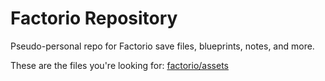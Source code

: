 # Factorio Repository
Pseudo-personal repo for Factorio save files, blueprints, notes, and more.

These are the files you're looking for: [factorio/assets](https://github.com/narf9995/factorio/tree/main/assets)
